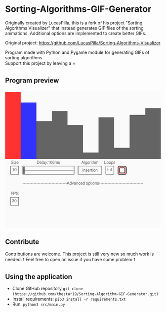 # Sorting-Algorithms-GIF-Generator

Originally created by LucasPilla, this is a fork of his project "Sorting Algorithms Visualizer" that instead generates GIF files of the sorting animations. Additional options are implemented to create better GIFs.

Original project: https://github.com/LucasPilla/Sorting-Algorithms-Visualizer

Program made with Python and Pygame module for generating GIFs of sorting algorithms \
Support this project by leaving a :star:

## Program preview

!["Program Preview"](sorting.gif)


## Contribute
Contributions are welcome. This project is still very new so much work is needed.
:exclamation: Feel free to open an issue if you have some problem :exclamation:

## Using the application
- Clone GitHub repository `git clone (https://github.com/thestar19/Sorting-Algorithm-GIF-Generator.git)`
- Install requirements: `pip3 install -r requirements.txt`
- Run: `python3 src/main.py`
